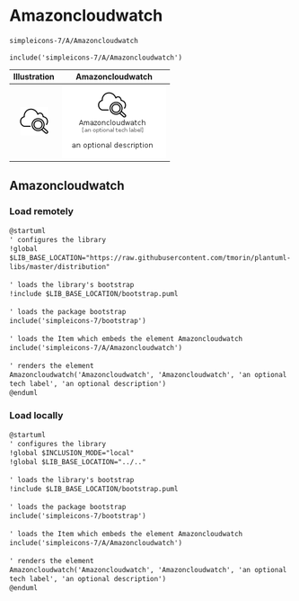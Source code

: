 # Amazoncloudwatch


```text
simpleicons-7/A/Amazoncloudwatch
```

```text
include('simpleicons-7/A/Amazoncloudwatch')
```



| Illustration | Amazoncloudwatch |
| :---: | :---: |
| ![illustration for Illustration](../../simpleicons-7/A/Amazoncloudwatch.png) | ![illustration for Amazoncloudwatch](../../simpleicons-7/A/Amazoncloudwatch.Local.png) |




## Amazoncloudwatch

### Load remotely
```plantuml
@startuml
' configures the library
!global $LIB_BASE_LOCATION="https://raw.githubusercontent.com/tmorin/plantuml-libs/master/distribution"

' loads the library's bootstrap
!include $LIB_BASE_LOCATION/bootstrap.puml

' loads the package bootstrap
include('simpleicons-7/bootstrap')

' loads the Item which embeds the element Amazoncloudwatch
include('simpleicons-7/A/Amazoncloudwatch')

' renders the element
Amazoncloudwatch('Amazoncloudwatch', 'Amazoncloudwatch', 'an optional tech label', 'an optional description')
@enduml
```

### Load locally
```plantuml
@startuml
' configures the library
!global $INCLUSION_MODE="local"
!global $LIB_BASE_LOCATION="../.."

' loads the library's bootstrap
!include $LIB_BASE_LOCATION/bootstrap.puml

' loads the package bootstrap
include('simpleicons-7/bootstrap')

' loads the Item which embeds the element Amazoncloudwatch
include('simpleicons-7/A/Amazoncloudwatch')

' renders the element
Amazoncloudwatch('Amazoncloudwatch', 'Amazoncloudwatch', 'an optional tech label', 'an optional description')
@enduml
```

